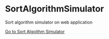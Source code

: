 # SortAlgorithmSimulator

Sort algorithm simulator on web application

[Go to Sort Algoithm Simulator](https://jatu-studiobox.github.io/SortAlgorithmSimulator/)